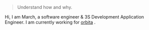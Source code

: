

> Understand how and why.


Hi, I am March, a software engineer & 3S Development Application Engineer. I am currently working for [orbita](https://www.myorbita.net/) .
